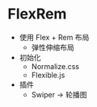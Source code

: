 # FlexRem

- 使用 Flex + Rem 布局
  - 弹性伸缩布局
- 初始化
  - Normalize.css
  - Flexible.js
- 插件
  - Swiper -> 轮播图
